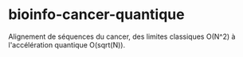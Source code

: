 # bioinfo-cancer-quantique
Alignement de séquences du cancer, des limites classiques O(N^2) à l'accélération quantique O(sqrt(N)).
